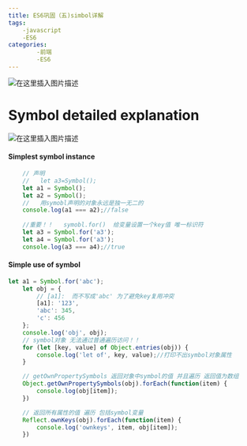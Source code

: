 ```yaml
---
title: ES6巩固（五)simbol详解
tags:
    -javascript
    -ES6
categories:
        -前端    
        -ES6
---
```

![在这里插入图片描述](https://img-blog.csdnimg.cn/20191019145036964.png?x-oss-process=image/watermark,type_ZmFuZ3poZW5naGVpdGk,shadow_10,text_aHR0cHM6Ly9ibG9nLmNzZG4ubmV0L3dlaXhpbl80Mjc2OTU2MQ==,size_16,color_FFFFFF,t_70)
<!--more-->
# Symbol detailed explanation
![在这里插入图片描述](https://img-blog.csdnimg.cn/20191019145511919.png?x-oss-process=image/watermark,type_ZmFuZ3poZW5naGVpdGk,shadow_10,text_aHR0cHM6Ly9ibG9nLmNzZG4ubmV0L3dlaXhpbl80Mjc2OTU2MQ==,size_16,color_FFFFFF,t_70)
#### Simplest symbol instance

```javascript
    // 声明
    //   let a3=Symbol();
    let a1 = Symbol();
    let a2 = Symbol();
    //   用symobl声明的对象永远是独一无二的
    console.log(a1 === a2);//false
    
    //重要！！   symobl.for()  给变量设置一个key值 唯一标识符
    let a3 = Symbol.for('a3');
    let a4 = Symbol.for('a3');
    console.log(a3 === a4);//true
```
#### Simple use of symbol

```javascript
let a1 = Symbol.for('abc');
    let obj = {
        // [a1]:  而不写成'abc' 为了避免key复用冲突
        [a1]: '123',
        'abc': 345,
        'c': 456
    };
    console.log('obj', obj);
    // symbol对象 无法通过普通遍历访问！！
    for (let [key, value] of Object.entries(obj)) {
        console.log('let of', key, value);//打印不出symbol对象属性
    }

    // getOwnPropertySymbols 返回对象中symbol的值 并且遍历 返回值为数组
    Object.getOwnPropertySymbols(obj).forEach(function(item) {
        console.log(obj[item]);
    })

    // 返回所有属性的值 遍历 包括symbol变量
    Reflect.ownKeys(obj).forEach(function(item) {
        console.log('ownkeys', item, obj[item]);
    })
```
